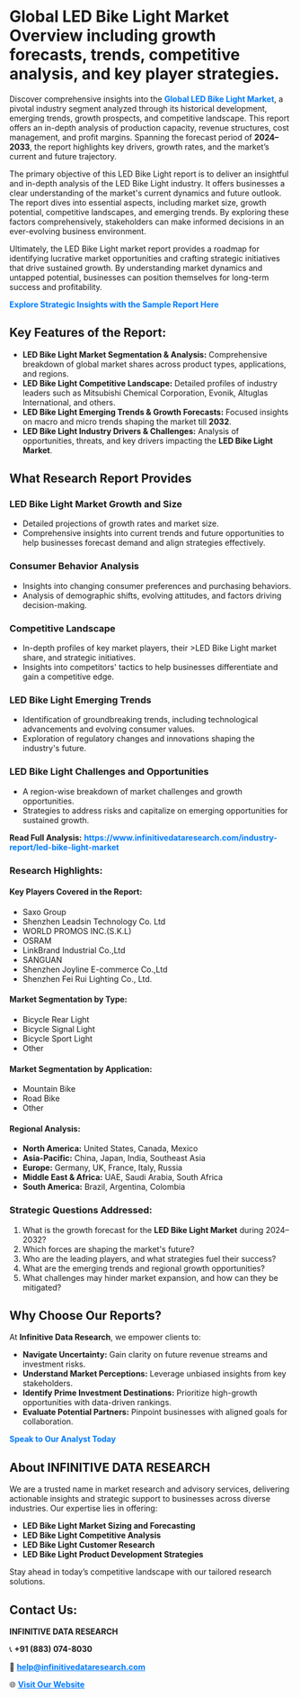 <h1>Global LED Bike Light Market Overview including growth forecasts, trends, competitive analysis, and key player strategies.</h1>
<p>
Discover comprehensive insights into the 
<a href="https://www.infinitivedataresearch.com/industry-report/led-bike-light-market" rel="dofollow" style="color: #007BFF; text-decoration: none;"><strong>Global LED Bike Light Market</strong></a>, a pivotal industry segment analyzed through its historical development, emerging trends, growth prospects, and competitive landscape. This report offers an in-depth analysis of production capacity, revenue structures, cost management, and profit margins. Spanning the forecast period of <strong>2024–2033</strong>, the report highlights key drivers, growth rates, and the market’s current and future trajectory.
</p>
<p>
The primary objective of this LED Bike Light report is to deliver an insightful and in-depth analysis of the LED Bike Light industry. It offers businesses a clear understanding of the market's current dynamics and future outlook. The report dives into essential aspects, including market size, growth potential, competitive landscapes, and emerging trends. By exploring these factors comprehensively, stakeholders can make informed decisions in an ever-evolving business environment.
</p>
<p>
Ultimately, the LED Bike Light market report provides a roadmap for identifying lucrative market opportunities and crafting strategic initiatives that drive sustained growth. By understanding market dynamics and untapped potential, businesses can position themselves for long-term success and profitability.
</p>
<p>
<a href="https://www.infinitivedataresearch.com/request-sample/reportId=107147" style="color: #007BFF; text-decoration: none;"><strong>Explore Strategic Insights with the Sample Report Here</strong></a>
</p>

<h2>Key Features of the Report:</h2>
<ul>
<li><strong>LED Bike Light Market Segmentation & Analysis:</strong> Comprehensive breakdown of global market shares across product types, applications, and regions.</li>
<li><strong>LED Bike Light Competitive Landscape:</strong> Detailed profiles of industry leaders such as Mitsubishi Chemical Corporation, Evonik, Altuglas International, and others.</li>
<li><strong>LED Bike Light Emerging Trends & Growth Forecasts:</strong> Focused insights on macro and micro trends shaping the market till <strong>2032</strong>.</li>
<li><strong>LED Bike Light Industry Drivers & Challenges:</strong> Analysis of opportunities, threats, and key drivers impacting the <strong>LED Bike Light Market</strong>.</li>
</ul>

<h2>What Research Report Provides</h2>
<h3>LED Bike Light Market Growth and Size</h3>
<ul>
<li>Detailed projections of growth rates and market size.</li>
<li>Comprehensive insights into current trends and future opportunities to help businesses forecast demand and align strategies effectively.</li>
</ul>

<h3>Consumer Behavior Analysis</h3>
<ul>
<li>Insights into changing consumer preferences and purchasing behaviors.</li>
<li>Analysis of demographic shifts, evolving attitudes, and factors driving decision-making.</li>
</ul>

<h3>Competitive Landscape</h3>
<ul>
<li>In-depth profiles of key market players, their >LED Bike Light market share, and strategic initiatives.</li>
<li>Insights into competitors' tactics to help businesses differentiate and gain a competitive edge.</li>
</ul>

<h3>LED Bike Light Emerging Trends</h3>
<ul>
<li>Identification of groundbreaking trends, including technological advancements and evolving consumer values.</li>
<li>Exploration of regulatory changes and innovations shaping the industry's future.</li>
</ul>

<h3>LED Bike Light Challenges and Opportunities</h3>
<ul>
<li>A region-wise breakdown of market challenges and growth opportunities.</li>
<li>Strategies to address risks and capitalize on emerging opportunities for sustained growth.</li>
</ul>
<p><strong>Read Full Analysis:</strong> <a href="https://www.infinitivedataresearch.com/industry-report/led-bike-light-market" rel="dofollow" style="color: #007BFF; text-decoration: none;"><strong>https://www.infinitivedataresearch.com/industry-report/led-bike-light-market</strong></a></p>
<h3>Research Highlights:</h3>
<h4>Key Players Covered in the Report:</h4>
<ul><li>Saxo Group</li><li>Shenzhen Leadsin Technology Co. Ltd</li><li>WORLD PROMOS INC.(S.K.L)</li><li>OSRAM</li><li>LinkBrand Industrial Co.,Ltd</li><li>SANGUAN</li><li>Shenzhen Joyline E-commerce Co.,Ltd</li><li>Shenzhen Fei Rui Lighting Co., Ltd.</li></ul>
<h4>Market Segmentation by Type:</h4>
<ul><li>Bicycle Rear Light</li><li>Bicycle Signal Light</li><li>Bicycle Sport Light</li><li>Other</li></ul>
<h4>Market Segmentation by Application:</h4>
<ul><li>Mountain Bike</li><li>Road Bike</li><li>Other</li></ul>

<h4>Regional Analysis:</h4>
<ul>
<li><strong>North America:</strong> United States, Canada, Mexico</li>
<li><strong>Asia-Pacific:</strong> China, Japan, India, Southeast Asia</li>
<li><strong>Europe:</strong> Germany, UK, France, Italy, Russia</li>
<li><strong>Middle East & Africa:</strong> UAE, Saudi Arabia, South Africa</li>
<li><strong>South America:</strong> Brazil, Argentina, Colombia</li>
</ul>

<h3>Strategic Questions Addressed:</h3>
<ol>
<li>What is the growth forecast for the <strong>LED Bike Light Market</strong> during 2024–2032?</li>
<li>Which forces are shaping the market's future?</li>
<li>Who are the leading players, and what strategies fuel their success?</li>
<li>What are the emerging trends and regional growth opportunities?</li>
<li>What challenges may hinder market expansion, and how can they be mitigated?</li>
</ol>

<h2>Why Choose Our Reports?</h2>
<p>At <strong>Infinitive Data Research</strong>, we empower clients to:</p>
<ul>
<li><strong>Navigate Uncertainty:</strong> Gain clarity on future revenue streams and investment risks.</li>
<li><strong>Understand Market Perceptions:</strong> Leverage unbiased insights from key stakeholders.</li>
<li><strong>Identify Prime Investment Destinations:</strong> Prioritize high-growth opportunities with data-driven rankings.</li>
<li><strong>Evaluate Potential Partners:</strong> Pinpoint businesses with aligned goals for collaboration.</li>
</ul>
<p><a href="https://www.infinitivedataresearch.com/industry-report/led-bike-light-market" rel="dofollow" style="color: #007BFF; text-decoration: none;"><strong>Speak to Our Analyst Today</strong></a></p>

<h2>About INFINITIVE DATA RESEARCH</h2>
<p>We are a trusted name in market research and advisory services, delivering actionable insights and strategic support to businesses across diverse industries. Our expertise lies in offering:</p>
<ul>
<li><strong>LED Bike Light Market Sizing and Forecasting</strong></li>
<li><strong>LED Bike Light Competitive Analysis</strong></li>
<li><strong>LED Bike Light Customer Research</strong></li>
<li><strong>LED Bike Light Product Development Strategies</strong></li>
</ul>
<p>Stay ahead in today’s competitive landscape with our tailored research solutions.</p>

<h2>Contact Us:</h2>
<p><strong>INFINITIVE DATA RESEARCH</strong></p>
<p>📞 <strong>+91 (883) 074-8030</strong></p>
<p>📧 <strong><a href="mailto:help@infinitivedataresearch.com" style="color: #007BFF;">help@infinitivedataresearch.com</a></strong></p>
<p>🌐 <strong><a href="https://www.infinitivedataresearch.com" rel="dofollow" style="color: #007BFF;">Visit Our Website</a></strong></p>